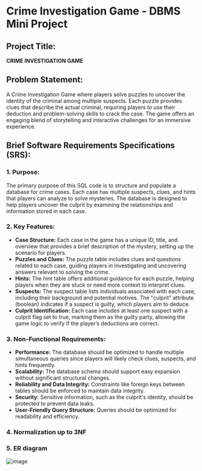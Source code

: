 # Crime Investigation Game - DBMS Mini Project

## Project Title:
**CRIME INVESTIGATION GAME**

## Problem Statement:
A Crime Investigation Game where players solve puzzles to uncover the identity of the criminal among multiple suspects. Each puzzle provides clues that describe the actual criminal, requiring players to use their deduction and problem-solving skills to crack the case. The game offers an engaging blend of storytelling and interactive challenges for an immersive experience.

## Brief Software Requirements Specifications (SRS):

### 1. Purpose:
The primary purpose of this SQL code is to structure and populate a database for crime cases. Each case has multiple suspects, clues, and hints that players can analyze to solve mysteries. The database is designed to help players uncover the culprit by examining the relationships and information stored in each case.

### 2. Key Features:
- **Case Structure:** Each case in the game has a unique ID, title, and overview that provides a brief description of the mystery, setting up the scenario for players.
- **Puzzles and Clues:** The puzzle table includes clues and questions related to each case, guiding players in investigating and uncovering answers relevant to solving the crime.
- **Hints:** The hint table offers additional guidance for each puzzle, helping players when they are stuck or need more context to interpret clues.
- **Suspects:** The suspect table lists individuals associated with each case, including their background and potential motives. The "culprit" attribute (boolean) indicates if a suspect is guilty, which players aim to deduce.
- **Culprit Identification:** Each case includes at least one suspect with a culprit flag set to true, marking them as the guilty party, allowing the game logic to verify if the player’s deductions are correct.

### 3. Non-Functional Requirements:
- **Performance:** The database should be optimized to handle multiple simultaneous queries since players will likely check clues, suspects, and hints frequently.
- **Scalability:** The database schema should support easy expansion without significant structural changes.
- **Reliability and Data Integrity:** Constraints like foreign keys between tables should be enforced to maintain data integrity.
- **Security:** Sensitive information, such as the culprit's identity, should be protected to prevent data leaks.
- **User-Friendly Query Structure:** Queries should be optimized for readability and efficiency.

### 4. Normalization up to 3NF
### 5. ER diagram
![image](https://github.com/user-attachments/assets/3ff13f34-a570-4ff6-9ac4-a96caa4e618b)

